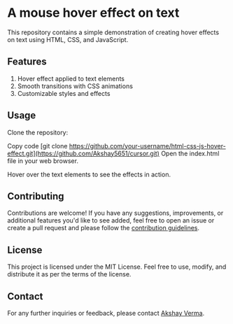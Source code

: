 # A mouse hover effect on text

This repository contains a simple demonstration of creating hover effects on text using HTML, CSS, and JavaScript.

## Features
1. Hover effect applied to text elements
2. Smooth transitions with CSS animations
3. Customizable styles and effects

## Usage
Clone the repository:

Copy code
[git clone https://github.com/your-username/html-css-js-hover-effect.git](https://github.com/Akshay5651/cursor.git)
Open the index.html file in your web browser.

Hover over the text elements to see the effects in action.

## Contributing
Contributions are welcome! If you have any suggestions, improvements, or additional features you'd like to see added, feel free to open an issue or create a pull request and please follow the [contribution guidelines](CONTRIBUTING.md).

## License
This project is licensed under the MIT License. Feel free to use, modify, and distribute it as per the terms of the license.


## Contact
For any further inquiries or feedback, please contact [Akshay Verma](mailto:akki221099@gmail.com).




